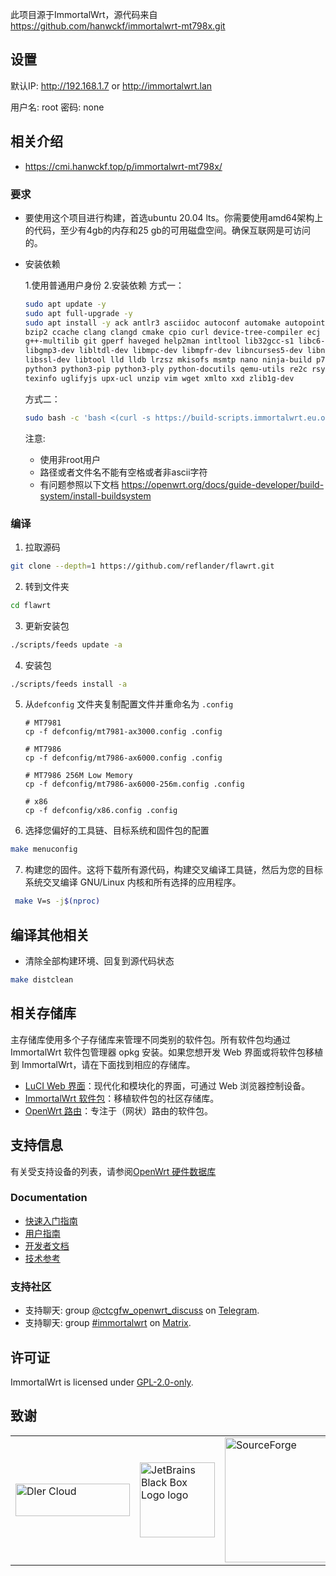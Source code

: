 此项目源于ImmortalWrt，源代码来自
https://github.com/hanwckf/immortalwrt-mt798x.git
## 设置
默认IP: http://192.168.1.7 or http://immortalwrt.lan 

用户名: root
密码: none

## 相关介绍
- https://cmi.hanwckf.top/p/immortalwrt-mt798x/

### 要求
- 要使用这个项目进行构建，首选ubuntu 20.04 lts。你需要使用amd64架构上的代码，至少有4gb的内存和25 gb的可用磁盘空间。确保互联网是可访问的。

- 安装依赖

  1.使用普通用户身份
  2.安装依赖
  方式一：
  ```bash
  sudo apt update -y
  sudo apt full-upgrade -y
  sudo apt install -y ack antlr3 asciidoc autoconf automake autopoint binutils bison build-essential \
  bzip2 ccache clang clangd cmake cpio curl device-tree-compiler ecj fastjar flex gawk gettext gcc-multilib \
  g++-multilib git gperf haveged help2man intltool lib32gcc-s1 libc6-dev-i386 libelf-dev libglib2.0-dev \
  libgmp3-dev libltdl-dev libmpc-dev libmpfr-dev libncurses5-dev libncursesw5 libncursesw5-dev libreadline-dev \
  libssl-dev libtool lld lldb lrzsz mkisofs msmtp nano ninja-build p7zip p7zip-full patch pkgconf python2.7 \
  python3 python3-pip python3-ply python-docutils qemu-utils re2c rsync scons squashfs-tools subversion swig \
  texinfo uglifyjs upx-ucl unzip vim wget xmlto xxd zlib1g-dev
  ```
  方式二：
  ```bash
  sudo bash -c 'bash <(curl -s https://build-scripts.immortalwrt.eu.org/init_build_environment.sh)'
  ```

  注意:
  - 使用非root用户
  - 路径或者文件名不能有空格或者非ascii字符
  - 有问题参照以下文档
    https://openwrt.org/docs/guide-developer/build-system/install-buildsystem

### 编译
1. 拉取源码
  ```bash
  git clone --depth=1 https://github.com/reflander/flawrt.git
  ```
2. 转到文件夹
  ```bash
  cd flawrt
  ```
3. 更新安装包
  ```bash
  ./scripts/feeds update -a
  ```

4. 安装包
  ```bash
  ./scripts/feeds install -a
  ```

5. 从`defconfig` 文件夹复制配置文件并重命名为 `.config`
    
    ```
    # MT7981
    cp -f defconfig/mt7981-ax3000.config .config

    # MT7986
    cp -f defconfig/mt7986-ax6000.config .config
    
    # MT7986 256M Low Memory
    cp -f defconfig/mt7986-ax6000-256m.config .config
    
    # x86
    cp -f defconfig/x86.config .config
    
    ``` 
     
  6. 选择您偏好的工具链、目标系统和固件包的配置
  ```bash
  make menuconfig
  ```
  7. 构建您的固件。这将下载所有源代码，构建交叉编译工具链，然后为您的目标系统交叉编译 GNU/Linux 内核和所有选择的应用程序。
  ```bash
   make V=s -j$(nproc)
  ```
  
## 编译其他相关
- 清除全部构建环境、回复到源代码状态
```bash
make distclean
```

## 相关存储库

主存储库使用多个子存储库来管理不同类别的软件包。所有软件包均通过 ImmortalWrt 软件包管理器 opkg 安装。如果您想开发 Web 界面或将软件包移植到 ImmortalWrt，请在下面找到相应的存储库。

- [LuCI Web 界面](https://github.com/immortalwrt/luci)：现代化和模块化的界面，可通过 Web 浏览器控制设备。
- [ImmortalWrt 软件包](https://github.com/immortalwrt/packages)：移植软件包的社区存储库。
- [OpenWrt 路由](https://github.com/openwrt/routing)：专注于（网状）路由的软件包。

## 支持信息
有关受支持设备的列表，请参阅[OpenWrt 硬件数据库](https://openwrt.org/supported_devices)
  ### Documentation
  - [快速入门指南](https://openwrt.org/docs/guide-quick-start/start)
  - [用户指南](https://openwrt.org/docs/guide-user/start)
  - [开发者文档](https://openwrt.org/docs/guide-developer/start)
  - [技术参考](https://openwrt.org/docs/techref/start)

  ### 支持社区
  - 支持聊天: group [@ctcgfw_openwrt_discuss](https://t.me/ctcgfw_openwrt_discuss) on [Telegram](https://telegram.org/).
  - 支持聊天: group [#immortalwrt](https://matrix.to/#/#immortalwrt:matrix.org) on [Matrix](https://matrix.org/).

## 许可证
ImmortalWrt is licensed under [GPL-2.0-only](https://spdx.org/licenses/GPL-2.0-only.html).

## 致谢
<table>
  <tr>
    <td><a href="https://dlercloud.com/"><img src="https://user-images.githubusercontent.com/22235437/111103249-f9ec6e00-8588-11eb-9bfc-67cc55574555.png" width="183" height="52" border="0" alt="Dler Cloud"></a></td>
    <td><a href="https://www.jetbrains.com/"><img src="https://resources.jetbrains.com/storage/products/company/brand/logos/jb_square.png" width="120" height="120" border="0" alt="JetBrains Black Box Logo logo"></a></td>
    <td><a href="https://sourceforge.net/"><img src="https://sourceforge.net/sflogo.php?type=17&group_id=3663829" alt="SourceForge" width=200></a></td>
  </tr>
</table>
